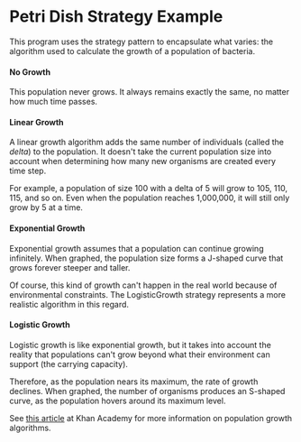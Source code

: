 Petri Dish Strategy Example
===========================
This program uses the strategy pattern to encapsulate what varies: the algorithm used to calculate the growth of a population of bacteria.

#### No Growth
This population never grows. It always remains exactly the same, no matter how much time passes.

#### Linear Growth
A linear growth algorithm adds the same number of individuals (called the *delta*) to the population. It doesn't take the current population size into account when determining how many new organisms are created every time step.
 
For example, a population of size 100 with a delta of 5 will grow to 105, 110, 115, and so on. Even when the population reaches 1,000,000, it will still only grow by 5 at a time.

#### Exponential Growth
Exponential growth assumes that a population can continue growing infinitely. When graphed, the population size forms a J-shaped curve that grows forever steeper and taller.

Of course, this kind of growth can't happen in the real world because of environmental constraints. The LogisticGrowth strategy represents a more realistic algorithm in this regard.

#### Logistic Growth
Logistic growth is like exponential growth, but it takes into account the reality that populations can't grow beyond what their environment can support (the carrying capacity).
 
Therefore, as the population nears its maximum, the rate of growth declines. When graphed, the number of organisms produces an S-shaped curve, as the population hovers around its maximum level.

See [this article](https://www.khanacademy.org/science/biology/ecology/population-growth-and-regulation/a/exponential-logistic-growth) at Khan Academy for more information on population growth algorithms.
